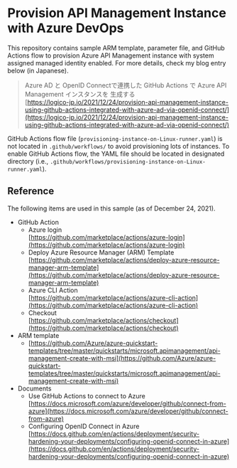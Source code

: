 # Provision API Management Instance with Azure DevOps

This repository contains sample ARM template, parameter file, and GitHub Actions flow to provision Azure API Management instance with system assigned managed identity enabled.
For more details, check my blog entry below (in Japanese).

> Azure AD と OpenID Connectで連携した GitHub Actions で Azure API Management インスタンスを 生成する<br>
> [https://logico-jp.io/2021/12/24/provision-api-management-instance-using-github-actions-integrated-with-azure-ad-via-openid-connect/](https://logico-jp.io/2021/12/24/provision-api-management-instance-using-github-actions-integrated-with-azure-ad-via-openid-connect/)

GitHub Actions flow file (`provisioning-instance-on-Linux-runner.yaml`) is not located in `.github/workflows/` to avoid provisioning lots of instances. To enable GitHub Actions flow, the YAML file should be located in designated directory (i.e., `.github/workflows/provisioning-instance-on-Linux-runner.yaml`).

## Reference

The following items are used in this sample (as of December 24, 2021).

- GitHub Action
  - Azure login<br>
    [https://github.com/marketplace/actions/azure-login](https://github.com/marketplace/actions/azure-login)  
  - Deploy Azure Resource Manager (ARM) Template<br>
    [https://github.com/marketplace/actions/deploy-azure-resource-manager-arm-template](https://github.com/marketplace/actions/deploy-azure-resource-manager-arm-template)
  - Azure CLI Action<br> 
    [https://github.com/marketplace/actions/azure-cli-action](https://github.com/marketplace/actions/azure-cli-action)
  - Checkout<br>
    [https://github.com/marketplace/actions/checkout](https://github.com/marketplace/actions/checkout)
- ARM template
  - [https://github.com/Azure/azure-quickstart-templates/tree/master/quickstarts/microsoft.apimanagement/api-management-create-with-msi](https://github.com/Azure/azure-quickstart-templates/tree/master/quickstarts/microsoft.apimanagement/api-management-create-with-msi) 
- Documents
  - Use GitHub Actions to connect to Azure<br>[https://docs.microsoft.com/azure/developer/github/connect-from-azure](https://docs.microsoft.com/azure/developer/github/connect-from-azure)
  -  Configuring OpenID Connect in Azure<br>
     [https://docs.github.com/en/actions/deployment/security-hardening-your-deployments/configuring-openid-connect-in-azure](https://docs.github.com/en/actions/deployment/security-hardening-your-deployments/configuring-openid-connect-in-azure)
